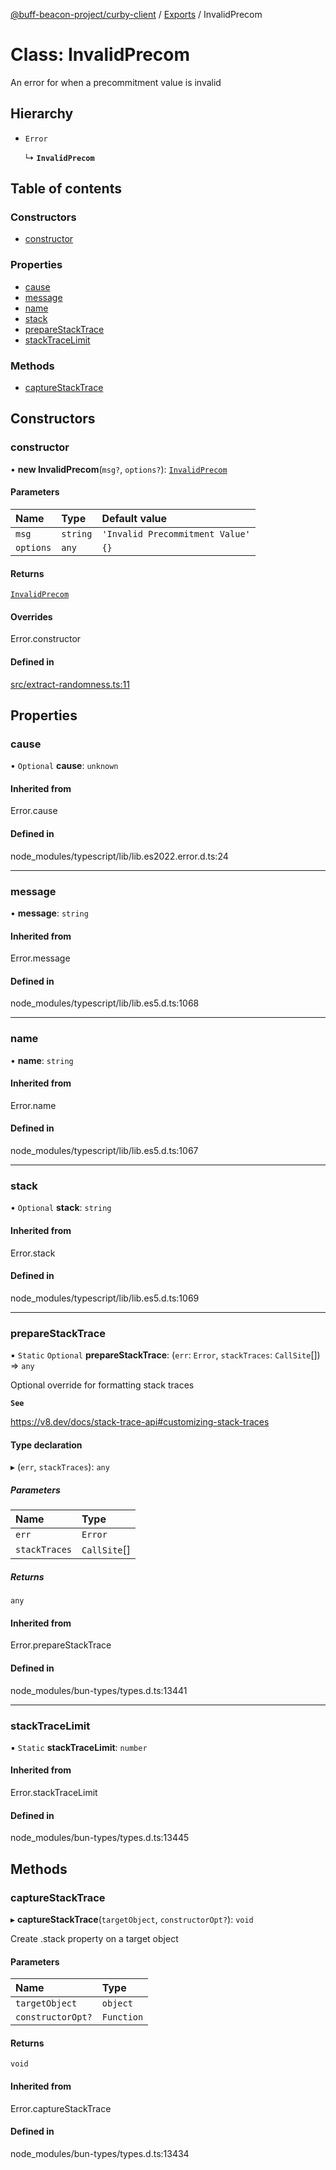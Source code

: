 [@buff-beacon-project/curby-client](../README.md) / [Exports](../modules.md) / InvalidPrecom

# Class: InvalidPrecom

An error for when a precommitment value is invalid

## Hierarchy

- `Error`

  ↳ **`InvalidPrecom`**

## Table of contents

### Constructors

- [constructor](InvalidPrecom.md#constructor)

### Properties

- [cause](InvalidPrecom.md#cause)
- [message](InvalidPrecom.md#message)
- [name](InvalidPrecom.md#name)
- [stack](InvalidPrecom.md#stack)
- [prepareStackTrace](InvalidPrecom.md#preparestacktrace)
- [stackTraceLimit](InvalidPrecom.md#stacktracelimit)

### Methods

- [captureStackTrace](InvalidPrecom.md#capturestacktrace)

## Constructors

### constructor

• **new InvalidPrecom**(`msg?`, `options?`): [`InvalidPrecom`](InvalidPrecom.md)

#### Parameters

| Name | Type | Default value |
| :------ | :------ | :------ |
| `msg` | `string` | `'Invalid Precommitment Value'` |
| `options` | `any` | `{}` |

#### Returns

[`InvalidPrecom`](InvalidPrecom.md)

#### Overrides

Error.constructor

#### Defined in

[src/extract-randomness.ts:11](https://github.com/buff-beacon-project/curby-js-client/blob/b8d739f/src/extract-randomness.ts#L11)

## Properties

### cause

• `Optional` **cause**: `unknown`

#### Inherited from

Error.cause

#### Defined in

node_modules/typescript/lib/lib.es2022.error.d.ts:24

___

### message

• **message**: `string`

#### Inherited from

Error.message

#### Defined in

node_modules/typescript/lib/lib.es5.d.ts:1068

___

### name

• **name**: `string`

#### Inherited from

Error.name

#### Defined in

node_modules/typescript/lib/lib.es5.d.ts:1067

___

### stack

• `Optional` **stack**: `string`

#### Inherited from

Error.stack

#### Defined in

node_modules/typescript/lib/lib.es5.d.ts:1069

___

### prepareStackTrace

▪ `Static` `Optional` **prepareStackTrace**: (`err`: `Error`, `stackTraces`: `CallSite`[]) => `any`

Optional override for formatting stack traces

**`See`**

https://v8.dev/docs/stack-trace-api#customizing-stack-traces

#### Type declaration

▸ (`err`, `stackTraces`): `any`

##### Parameters

| Name | Type |
| :------ | :------ |
| `err` | `Error` |
| `stackTraces` | `CallSite`[] |

##### Returns

`any`

#### Inherited from

Error.prepareStackTrace

#### Defined in

node_modules/bun-types/types.d.ts:13441

___

### stackTraceLimit

▪ `Static` **stackTraceLimit**: `number`

#### Inherited from

Error.stackTraceLimit

#### Defined in

node_modules/bun-types/types.d.ts:13445

## Methods

### captureStackTrace

▸ **captureStackTrace**(`targetObject`, `constructorOpt?`): `void`

Create .stack property on a target object

#### Parameters

| Name | Type |
| :------ | :------ |
| `targetObject` | `object` |
| `constructorOpt?` | `Function` |

#### Returns

`void`

#### Inherited from

Error.captureStackTrace

#### Defined in

node_modules/bun-types/types.d.ts:13434
